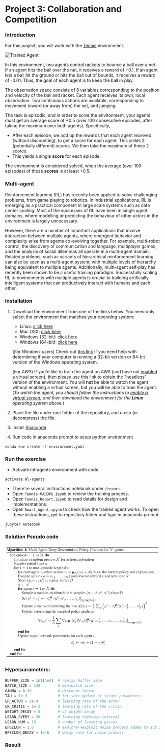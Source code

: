 [//]: # (Image References)

[image1]: https://user-images.githubusercontent.com/10624937/42135623-e770e354-7d12-11e8-998d-29fc74429ca2.gif "Trained Agent"
[image2]: https://user-images.githubusercontent.com/10624937/42135622-e55fb586-7d12-11e8-8a54-3c31da15a90a.gif "Soccer"


# Project 3: Collaboration and Competition

### Introduction

For this project, you will work with the [Tennis](https://github.com/Unity-Technologies/ml-agents/blob/master/docs/Learning-Environment-Examples.md#tennis) environment.

![Trained Agent][image1]

In this environment, two agents control rackets to bounce a ball over a net. If an agent hits the ball over the net, it receives a reward of +0.1.  If an agent lets a ball hit the ground or hits the ball out of bounds, it receives a reward of -0.01.  Thus, the goal of each agent is to keep the ball in play.

The observation space consists of 8 variables corresponding to the position and velocity of the ball and racket. Each agent receives its own, local observation.  Two continuous actions are available, corresponding to movement toward (or away from) the net, and jumping. 

The task is episodic, and in order to solve the environment, your agents must get an average score of +0.5 (over 100 consecutive episodes, after taking the maximum over both agents). Specifically,

- After each episode, we add up the rewards that each agent received (without discounting), to get a score for each agent. This yields 2 (potentially different) scores. We then take the maximum of these 2 scores.
- This yields a single **score** for each episode.

The environment is considered solved, when the average (over 100 episodes) of those **scores** is at least +0.5.

### Multi-agent

Reinforcement learning (RL) has recently been applied to solve challenging problems, from game
playing to robotics. In industrial applications, RL is emerging as a practical component
in large scale systems such as data center cooling. Most of the successes of RL have been in
single agent domains, where modelling or predicting the behaviour of other actors in the environment
is largely unnecessary.

However, there are a number of important applications that involve interaction between multiple
agents, where emergent behavior and complexity arise from agents co-evolving together. For example,
multi-robot control, the discovery of communication and language, multiplayer games, 
and the analysis of social dilemmas  all operate in a multi-agent domain. Related problems,
such as variants of hierarchical reinforcement learning can also be seen as a multi-agent system,
with multiple levels of hierarchy being equivalent to multiple agents. Additionally, multi-agent
self-play has recently been shown to be a useful training paradigm. Successfully scaling RL
to environments with multiple agents is crucial to building artificially intelligent systems that can
productively interact with humans and each other.


### Installation

1. Download the environment from one of the links below.  You need only select the environment that matches your operating system:
    - Linux: [click here](https://s3-us-west-1.amazonaws.com/udacity-drlnd/P3/Tennis/Tennis_Linux.zip)
    - Mac OSX: [click here](https://s3-us-west-1.amazonaws.com/udacity-drlnd/P3/Tennis/Tennis.app.zip)
    - Windows (32-bit): [click here](https://s3-us-west-1.amazonaws.com/udacity-drlnd/P3/Tennis/Tennis_Windows_x86.zip)
    - Windows (64-bit): [click here](https://s3-us-west-1.amazonaws.com/udacity-drlnd/P3/Tennis/Tennis_Windows_x86_64.zip)
    
    (_For Windows users_) Check out [this link](https://support.microsoft.com/en-us/help/827218/how-to-determine-whether-a-computer-is-running-a-32-bit-version-or-64) if you need help with determining if your computer is running a 32-bit version or 64-bit version of the Windows operating system.

    (_For AWS_) If you'd like to train the agent on AWS (and have not [enabled a virtual screen](https://github.com/Unity-Technologies/ml-agents/blob/master/docs/Training-on-Amazon-Web-Service.md)), then please use [this link](https://s3-us-west-1.amazonaws.com/udacity-drlnd/P3/Tennis/Tennis_Linux_NoVis.zip) to obtain the "headless" version of the environment.  You will **not** be able to watch the agent without enabling a virtual screen, but you will be able to train the agent.  (_To watch the agent, you should follow the instructions to [enable a virtual screen](https://github.com/Unity-Technologies/ml-agents/blob/master/docs/Training-on-Amazon-Web-Service.md), and then download the environment for the **Linux** operating system above._)

2. Place the file under root folder of the repository, and unzip (or decompress) the file. 

3. Install [Anaconda](https://www.anaconda.com/)

4. Run code in anaconda prompt to setup python environment
```
conda env create -f environment.yaml
```
### Run the exercise

- Activate ml-agents environment with code
```
activate ml-agents
```
- There're several instructions notebook under `/report`. 
- Open `Tennis-MADDPG.ipynb` to review the training process.
- Open `Tennis_Report.ipynb` to read details for design and implementations.
- Open `Smart_Agent.ipynb` to check how the trained agent works.
To open these instructions, get to repository folder and type in anaconda prompt:
```
jupyter notebook
```


### Solution Pseudo code

![DDPG](./report/psuedo.png)

### Hyperparameters:
```python
BUFFER_SIZE = int(1e6)  # replay buffer size
BATCH_SIZE = 128        # minibatch size
GAMMA = 0.99            # discount factor
TAU = 1e-3              # for soft update of target parameters
LR_ACTOR = 1e-4         # learning rate of the actor
LR_CRITIC = 1e-3        # learning rate of the critic
WEIGHT_DECAY = 0        # L2 weight decay
LEARN_EVERY = 20        # learning timestep interval
LEARN_NUM = 10          # number of learning passes
EPSILON = 1.0           # explore->exploit noise process added to act step
EPSILON_DECAY = 1e-6    # decay rate for noise process
```

### Result

